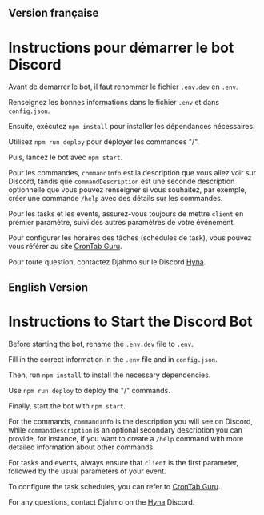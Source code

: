 ## Version française

# Instructions pour démarrer le bot Discord

Avant de démarrer le bot, il faut renommer le fichier `.env.dev` en `.env`.

Renseignez les bonnes informations dans le fichier `.env` et dans `config.json`.

Ensuite, exécutez `npm install` pour installer les dépendances nécessaires.

Utilisez `npm run deploy` pour déployer les commandes "/".

Puis, lancez le bot avec `npm start`.

Pour les commandes, `commandInfo` est la description que vous allez voir sur Discord, tandis que `commandDescription` est une seconde description optionnelle que vous pouvez renseigner si vous souhaitez, par exemple, créer une commande `/help` avec des détails sur les commandes.

Pour les tasks et les events, assurez-vous toujours de mettre `client` en premier paramètre, suivi des autres paramètres de votre événement.

Pour configurer les horaires des tâches (schedules de task), vous pouvez vous référer au site [CronTab Guru](https://crontab.guru).

Pour toute question, contactez Djahmo sur le Discord [Hyna](https://discord.gg/hyna).

## English Version

# Instructions to Start the Discord Bot

Before starting the bot, rename the `.env.dev` file to `.env`.

Fill in the correct information in the `.env` file and in `config.json`.

Then, run `npm install` to install the necessary dependencies.

Use `npm run deploy` to deploy the "/" commands.

Finally, start the bot with `npm start`.

For the commands, `commandInfo` is the description you will see on Discord, while `commandDescription` is an optional secondary description you can provide, for instance, if you want to create a `/help` command with more detailed information about other commands.

For tasks and events, always ensure that `client` is the first parameter, followed by the usual parameters of your event.

To configure the task schedules, you can refer to [CronTab Guru](https://crontab.guru).

For any questions, contact Djahmo on the [Hyna](https://discord.gg/hyna) Discord.
